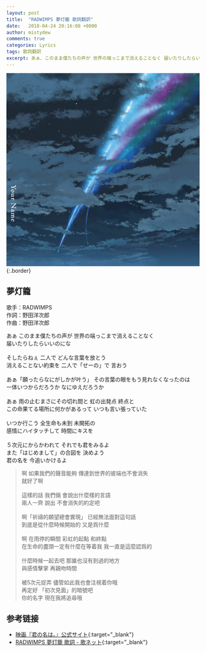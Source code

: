 ```yaml
---
layout: post
title:  "RADWIMPS 夢灯籠 歌詞翻訳"
date:   2018-04-24 20:16:08 +0800
author: mistydew
comments: true
categories: Lyrics
tags: 歌詞翻訳
excerpt: あぁ、このまま僕たちの声が 世界の端っこまで消えることなく 届いたりしたらいいのにな。
---
```

![君の名は。](/assets/images/cover/misc/君の名は。.jpg){:.border}

## 夢灯籠

歌手：RADWIMPS<br>
作詞：野田洋次郎<br>
作曲：野田洋次郎

<div class="lyric-original">
<p>
あぁ このまま僕たちの声が 世界の端っこまで消えることなく<br>
届いたりしたらいいのにな<br>
<br>
そしたらねぇ 二人で どんな言葉を放とう<br>
消えることない約束を 二人で「せーの」で 言おう<br>
<br>
あぁ「願ったらなにがしかが叶う」 その言葉の眼をもう見れなくなったのは<br>
一体いつからだろうか なにゆえだろうか<br>
<br>
あぁ 雨の止むまさにその切れ間と 虹の出発点 終点と<br>
この命果てる場所に何かがあるって いつも言い張っていた<br>
<br>
いつか行こう 全生命も未到 未開拓の<br>
感情にハイタッチして 時間にキスを<br>
<br>
５次元にからかわれて それでも君をみるよ<br>
また「はじめまして」の合図を 決めよう<br>
君の名を 今追いかけるよ
</p>
</div>

<div class="lyric-translation">
<blockquote>
啊 如果我們的聲音能夠 傳達到世界的彼端也不會消失<br>
就好了啊<br>
<br>
這樣的話 我們倆 會說出什麼樣的言語<br>
兩人一齊 說出 不會消失的約定吧<br>
<br>
啊「祈禱的願望總會實現」 已經無法面對這句話<br>
到底是從什麼時候開始的 又是爲什麼<br>
<br>
啊 在雨停的瞬間 彩虹的起點 和終點<br>
在生命的盡頭一定有什麼在等着我 我一直是這麼認爲的<br>
<br>
什麼時候一起去吧 那誰也沒有到過的地方<br>
與感情擊掌 再親吻時間<br>
<br>
被5次元捉弄 儘管如此我也會注視着你哦<br>
再定好 「初次見面」的暗號吧<br>
你的名字 現在我將追尋哦
</blockquote>
</div>

## 参考链接

* [映画『君の名は。』公式サイト](http://www.kiminona.com){:target="_blank"}
* [RADWIMPS 夢灯籠 歌詞 - 歌ネット](https://www.uta-net.com/song/213758){:target="_blank"}
